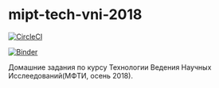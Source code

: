 # mipt-tech-vni-2018

[![CircleCI](https://circleci.com/gh/fanranGit/mipt-tech-vni-2018.svg?style=svg)](https://circleci.com/gh/fanranGit/mipt-tech-vni-2018)

[![Binder](https://mybinder.org/badge.svg)](https://mybinder.org/v2/gh/fanranGit/mipt-tech-vni-2018/master)

Домашние задания по курсу Технологии Ведения Научных Исслеедований(МФТИ, осень 2018).

